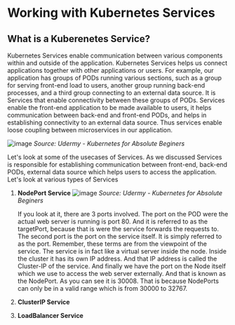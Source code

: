 # Working with Kubernetes Services
## What is a Kuberenetes Service? ##
Kubernetes Services enable communication between various components within and outside of the application. Kubernetes Services helps us connect applications together with other applications or users. For example, our application has groups of PODs running various sections, such as a group for serving front-end load to users, another group running back-end processes, and a third group connecting to an external data source. It is Services that enable connectivity between these groups of PODs. Services enable the front-end application to be made available to users, it helps communication between back-end and front-end PODs, and helps in establishing connectivity to an external data source. Thus services enable loose coupling between microservices in our application.

![image](https://user-images.githubusercontent.com/49147976/194712724-9d9c5a1d-3f9f-453e-9022-3d9c8e241461.png)
*Source: Udermy - Kubernetes for Absolute Beginers*

Let's look at some of the usecases of Services. As we discussed Services is responsible for establishing communication between front-end, back-end PODs, external data source which helps users to access the application. Let's look at various types of Services
1. **NodePort Service**
   ![image](https://user-images.githubusercontent.com/49147976/194713506-110ad1c3-0c73-4fa0-a0a0-1146462a7e5d.png)
   *Source: Udermy - Kubernetes for Absolute Beginers*
   
    If you look at it, there are 3 ports involved. The port on the POD were the actual web server is running is port 80. And it is referred to as the targetPort, because     that is were the service forwards the requests to. The second port is the port on the service itself. It is simply referred to as the port. Remember, these terms are     from the viewpoint of the service. The service is in fact like a virtual server inside the node. Inside the cluster it has its own IP address. And that IP address is     called the Cluster-IP of the service. And finally we have the port on the Node itself which we use to access the web server externally. And that is known as the         NodePort. As you can see it is 30008. That is because NodePorts can only be in a valid range which is from 30000 to 32767.

3. **ClusterIP Service**
     
5. **LoadBalancer Service**
